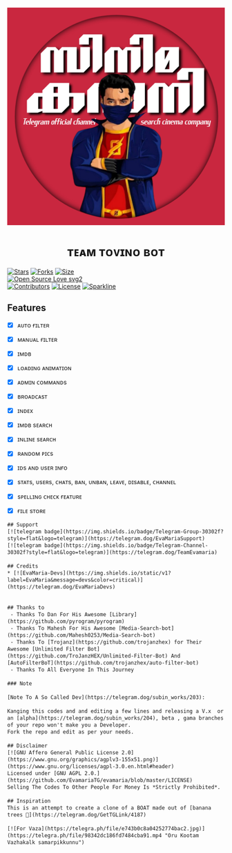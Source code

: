 <p align="center">
  <img src="assets/20220519_235201.jpg" alt="Eva Maria Logo">
</p>
<h1 align="center">
  <b>ᴛᴇᴀᴍ ᴛᴏᴠɪɴᴏ ʙᴏᴛ</b>
</h1>


[![Stars](https://img.shields.io/github/stars/EvamariaTG/EvaMaria?style=flat-square&color=yellow)](https://github.com/EvamariaTG/EvaMaria/stargazers)
[![Forks](https://img.shields.io/github/forks/EvamariaTG/EvaMaria?style=flat-square&color=orange)](https://github.com/EvamariaTG/EvaMaria/fork)
[![Size](https://img.shields.io/github/repo-size/EvamariaTG/EvaMaria?style=flat-square&color=green)](https://github.com/EvamariaTG/EvaMaria/)   
[![Open Source Love svg2](https://badges.frapsoft.com/os/v2/open-source.svg?v=103)](https://github.com/EvamariaTG/EvaMaria)   
[![Contributors](https://img.shields.io/github/contributors/EvamariaTG/EvaMaria?style=flat-square&color=green)](https://github.com/EvamariaTG/EvaMaria/graphs/contributors)
[![License](https://img.shields.io/badge/License-AGPL-blue)](https://github.com/EvamariaTG/EvaMaria/blob/main/LICENSE)
[![Sparkline](https://stars.medv.io/EvamariaTG/EvaMaria.svg)](https://stars.medv.io/EvamariaTG/EvaMaria)


## Features

- [x] ᴀᴜᴛᴏ ғɪʟᴛᴇʀ
- [x] ᴍᴀɴᴜᴀʟ ғɪʟᴛᴇʀ
- [x] ɪᴍᴅʙ
- [x] ʟᴏᴀᴅɪɴɢ ᴀɴɪᴍᴀᴛɪᴏɴ
- [x] ᴀᴅᴍɪɴ ᴄᴏᴍᴍᴀɴᴅs
- [x] ʙʀᴏᴀᴅᴄᴀsᴛ
- [x] ɪɴᴅᴇx
- [x] ɪᴍᴅʙ sᴇᴀʀᴄʜ
- [x] ɪɴʟɪɴᴇ sᴇᴀʀᴄʜ
- [x] ʀᴀɴᴅᴏᴍ ᴘɪᴄs
- [x] ɪᴅs ᴀɴᴅ ᴜsᴇʀ ɪɴғᴏ 
- [x] sᴛᴀᴛs, ᴜsᴇʀs, ᴄʜᴀᴛs, ʙᴀɴ, ᴜɴʙᴀɴ, ʟᴇᴀᴠᴇ, ᴅɪsᴀʙʟᴇ, ᴄʜᴀɴɴᴇʟ
- [x] sᴘᴇʟʟɪɴɢ ᴄʜᴇᴄᴋ ғᴇᴀᴛᴜʀᴇ 
- [x] ғɪʟᴇ sᴛᴏʀᴇ


```
## Support
[![telegram badge](https://img.shields.io/badge/Telegram-Group-30302f?style=flat&logo=telegram)](https://telegram.dog/EvaMariaSupport)
[![telegram badge](https://img.shields.io/badge/Telegram-Channel-30302f?style=flat&logo=telegram)](https://telegram.dog/TeamEvamaria)

## Credits 
* [![EvaMaria-Devs](https://img.shields.io/static/v1?label=EvaMaria&message=devs&color=critical)](https://telegram.dog/EvaMariaDevs)


## Thanks to 
 - Thanks To Dan For His Awesome [Library](https://github.com/pyrogram/pyrogram)
 - Thanks To Mahesh For His Awesome [Media-Search-bot](https://github.com/Mahesh0253/Media-Search-bot)
 - Thanks To [Trojanz](https://github.com/trojanzhex) for Their Awesome [Unlimited Filter Bot](https://github.com/TroJanzHEX/Unlimited-Filter-Bot) And [AutoFilterBoT](https://github.com/trojanzhex/auto-filter-bot)
 - Thanks To All Everyone In This Journey

### Note

[Note To A So Called Dev](https://telegram.dog/subin_works/203): 

Kanging this codes and and editing a few lines and releasing a V.x  or an [alpha](https://telegram.dog/subin_works/204), beta , gama branches of your repo won't make you a Developer.
Fork the repo and edit as per your needs.

## Disclaimer
[![GNU Affero General Public License 2.0](https://www.gnu.org/graphics/agplv3-155x51.png)](https://www.gnu.org/licenses/agpl-3.0.en.html#header)    
Licensed under [GNU AGPL 2.0.](https://github.com/EvamariaTG/evamaria/blob/master/LICENSE)
Selling The Codes To Other People For Money Is *Strictly Prohibited*.

## Inspiration
This is an attempt to create a clone of a BOAT made out of [banana trees 🌳](https://telegram.dog/GetTGLink/4187)

[![For Vaza](https://telegra.ph/file/e743b0c8a04252774bac2.jpg)](https://telegra.ph/file/98342dc186fd7484cba91.mp4 "Oru Kootam Vazhakalk samarpikkunnu")
